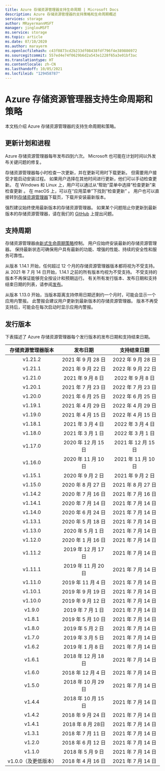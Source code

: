 ```yaml
---
title: Azure 存储资源管理器支持生命周期 | Microsoft Docs
description: Azure 存储资源管理器的支持策略和生命周期概述
services: storage
author: MRayermannMSFT
manager: jinglouMSFT
ms.service: storage
ms.topic: article
ms.date: 07/10/2020
ms.author: marayerm
ms.openlocfilehash: c43f0873cd2b233df08438fdf796f4e389886972
ms.sourcegitcommit: 557ed4e74f0629b6d2a543e1228f65a3e01bf3ac
ms.translationtype: HT
ms.contentlocale: zh-CN
ms.lasthandoff: 10/05/2021
ms.locfileid: "129458787"
---
```

# <a name="azure-storage-explorer-support-lifecycle-and-policy"></a>Azure 存储资源管理器支持生命周期和策略

本文档介绍 Azure 存储资源管理器的支持生命周期和策略。

## <a name="update-schedule-and-process"></a>更新计划和进程

Azure 存储资源管理器每年发布四到六次。 Microsoft 也可能在计划时间以外发布关键问题的修复。

存储资源管理器每小时检查一次更新，并在更新可用时下载更新。 但需要用户接受才能启动安装过程。 如果用户选择在其他时间进行更新，他们可以手动检查更新。 在 Windows 和 Linux 上，用户可以通过从“帮助”菜单中选择“检查更新”来检查更新 。 在 macOS 上，可以在“应用菜单”下找到“检查更新” 。 用户也可以直接转到[存储资源管理器](https://azure.microsoft.com/features/storage-explorer/)下载页，下载并安装最新版本。

强烈建议始终使用最新版本的存储资源管理器。 如果某个问题阻止你更新到最新版本的存储资源管理器，请在我们的 [GitHub](https://github.com/microsoft/AzureStorageExplorer) 上提出问题。

## <a name="support-lifecycle"></a>支持周期

存储资源管理器由[新式生命周期策略](https://support.microsoft.com/help/30881/modern-lifecycle-policy)控制。 用户应始终安装最新的存储资源管理器。 保持最新状态可确保用户具有最新的功能、增强的性能、持续的安全性和服务可靠性。

从版本 1.14.1 开始，任何超过 12 个月的存储资源管理器版本都将视为不受支持。 从 2021 年 7 月 14 日开始，1.14.1 之前的所有版本均视为不受支持。 不受支持的版本不再保证能够完全按设计和预期运行。 有关所有发行版本、发布日期和支持结束日期的列表，请参阅[发布](#releases)。

从版本 1.13.0 开始，当版本距离支持停用日期还剩约一个月时，可能会显示一个应用内警报。 此警报会建议用户更新到最新版本的存储资源管理器。 版本不再受支持后，可能会在每次启动时显示应用内警报。

## <a name="releases"></a>发行版本

下表描述了 Azure 存储资源管理器每个发行版本的发布日期和支持结束日期。

| 存储资源管理器版本  | 发布日期       | 支持结束日期 |
|:-------------------------:|:------------------:|:-------------------:|
| v1.21.2                   | 2021 年 9 月 28 日 | 2022 年 9 月 28 日  |
| v1.21.1                   | 2021 年 9 月 22 日 | 2022 年 9 月 22 日  |
| v1.21.0                   | 2021 年 9 月 8 日  | 2022 年 9 月 8 日   |
| v1.20.1                   | 2021 年 7 月 23 日      | 2022 年 7 月 23 日       |
| v1.20.0                   | 2021 年 6 月 25 日      | 2022 年 6 月 25 日       |
| v1.19.1                   | 2021 年 4 月 29 日     | 2022 年 4 月 29 日      |
| v1.19.0                   | 2021 年 4 月 15 日     | 2022 年 4 月 15 日      |
| v1.18.1                   | 2021 年 3 月 4 日      | 2022 年 3 月 4 日       |
| v1.18.0                   | 2021 年 3 月 1 日      | 2022 年 3 月 1 日       |
| v1.17.0                   | 2020 年 12 月 15 日  | 2021 年 12 月 15 日   |
| v1.16.0                   | 2020 年 11 月 10 日  | 2021 年 11 月 10 日   |
| v1.15.1                   | 2020 年 9 月 2 日  | 2021 年 9 月 2 日   |
| v1.15.0                   | 2020 年 8 月 27 日    | 2021 年 8 月 27 日     |
| v1.14.2                   | 2020 年 7 月 16 日      | 2021 年 7 月 16 日       |
| v1.14.1                   | 2020 年 7 月 14 日      | 2021 年 7 月 14 日       |
| v1.14.0                   | 2020 年 6 月 24 日      | 2021 年 7 月 14 日       |
| v1.13.1                   | 2020 年 5 月 18 日       | 2021 年 7 月 14 日       |
| v1.13.0                   | 2020 年 5 月 1 日        | 2021 年 7 月 14 日       |
| v1.12.0                   | 2020 年 1 月 16 日   | 2021 年 7 月 14 日       |
| v1.11.2                   | 2019 年 12 月 17 日  | 2021 年 7 月 14 日       |
| v1.11.1                   | 2019 年 11 月 20 日  | 2021 年 7 月 14 日       |
| v1.11.0                   | 2019 年 11 月 4 日   | 2021 年 7 月 14 日       |
| v1.10.1                   | 2019 年 9 月 19 日 | 2021 年 7 月 14 日       |
| v1.10.0                   | 2019 年 9 月 12 日 | 2021 年 7 月 14 日       |
| v1.9.0                    | 2019 年 7 月 1 日       | 2021 年 7 月 14 日       |
| v1.8.1                    | 2019 年 5 月 10 日       | 2021 年 7 月 14 日       |
| v1.8.0                    | 2019 年 5 月 2 日        | 2021 年 7 月 14 日       |
| v1.7.0                    | 2019 年 3 月 5 日      | 2021 年 7 月 14 日       |
| v1.6.2                    | 2019 年 1 月 8 日    | 2021 年 7 月 14 日       |
| v1.6.1                    | 2018 年 12 月 18 日  | 2021 年 7 月 14 日       |
| v1.6.0                    | 2018 年 12 月 4 日   | 2021 年 7 月 14 日       |
| v1.5.0                    | 2018 年 10 月 29 日   | 2021 年 7 月 14 日       |
| v1.4.4                    | 2018 年 10 月 15 日   | 2021 年 7 月 14 日       |
| v1.4.2                    | 2018 年 9 月 24 日 | 2021 年 7 月 14 日       |
| v1.4.1                    | 2018 年 8 月 28日    | 2021 年 7 月 14 日       |
| v1.3.1                    | 2018 年 7 月 11 日      | 2021 年 7 月 14 日       |
| v1.2.0                    | 2018 年 6 月 12 日      | 2021 年 7 月 14 日       |
| v1.1.0                    | 2018 年 5 月 9 日        | 2021 年 7 月 14 日       |
| v1.0.0（及更低版本）        | 2018 年 4 月 16 日     | 2021 年 7 月 14 日       |
